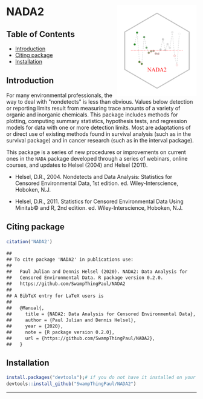 NADA2 <img src='./hex/NADA2_hex.png' align='right' height = '240'/>
================

## Table of Contents

  - [Introduction](#intro)
  - [Citing package](#cite)
  - [Installation](#install)

## Introduction <a name="intro"></a>

For many environmental professionals, the way to deal with "nondetects"
is less than obvious. Values below detection or reporting limits result
from measuring trace amounts of a variety of organic and inorganic 
chemicals. This package includes methods for plotting, computing
summary statistics, hypothesis tests, and regression models for data
with one or more detection limits. Most are adaptations of or direct
use of existing methods found in survival analysis (such as in the
survival package) and in cancer research (such as in the interval
package).

This package is a series of new procedures or improvements on current
ones in the `NADA` package developed through a series of webinars,
online courses, and updates to Helsel (2004) and Helsel (2011).

  - Helsel, D.R., 2004. Nondetects and Data Analysis: Statistics for
    Censored Environmental Data, 1st edition. ed. Wiley-Interscience,
    Hoboken, N.J.
    
  - Helsel, D.R., 2011. Statistics for Censored Environmental Data 
    Using Minitab© and R, 2nd edition. ed. Wiley-Interscience, 
    Hoboken, N.J.

## Citing package <a name="cite"></a>

``` r
citation('NADA2')
```

    ## 
    ## To cite package 'NADA2' in publications use:
    ## 
    ##   Paul Julian and Dennis Helsel (2020). NADA2: Data Analysis for
    ##   Censored Environmental Data. R package version 0.2.0.
    ##   https://github.com/SwampThingPaul/NADA2
    ## 
    ## A BibTeX entry for LaTeX users is
    ## 
    ##   @Manual{,
    ##     title = {NADA2: Data Analysis for Censored Environmental Data},
    ##     author = {Paul Julian and Dennis Helsel},
    ##     year = {2020},
    ##     note = {R package version 0.2.0},
    ##     url = {https://github.com/SwampThingPaul/NADA2},
    ##   }

## Installation <a name="install"></a>

``` r
install.packages("devtools");# if you do not have it installed on your PC
devtools::install_github("SwampThingPaul/NADA2")
```

-----
